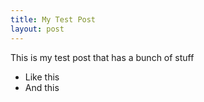 ```yaml
---
title: My Test Post
layout: post
---
```


This is my test post that has a bunch of stuff

* Like this
* And this